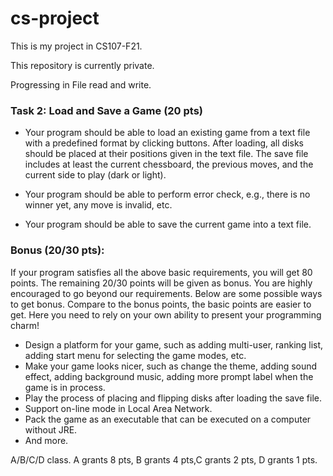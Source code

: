 # cs-project

This is my project in CS107-F21.

This repository is currently private.

Progressing in File read and write.


### Task 2: Load and Save a Game (20 pts)
* Your program should be able to load an existing game from a text file with a predefined format by clicking buttons. After loading, all disks should be placed at
their positions given in the text file. The save file includes at least the current
chessboard, the previous moves, and the current side to play (dark or light).

* Your program should be able to perform error check, e.g., there is no winner yet,
any move is invalid, etc.

* Your program should be able to save the current game into a text file.


### Bonus (20/30 pts):
If your program satisfies all the above basic requirements, you will get 80 points. The
remaining 20/30 points will be given as bonus. You are highly encouraged to go
beyond our requirements. Below are some possible ways to get bonus. Compare to
the bonus points, the basic points are easier to get. Here you need to rely on your
own ability to present your programming charm!
* Design a platform for your game, such as adding multi-user, ranking list, adding
start menu for selecting the game modes, etc.
* Make your game looks nicer, such as change the theme, adding sound effect,
adding background music, adding more prompt label when the game is in
process.
* Play the process of placing and flipping disks after loading the save file.
* Support on-line mode in Local Area Network.
* Pack the game as an executable that can be executed on a computer without JRE.
* And more.

A/B/C/D class. A grants 8 pts, B grants 4 pts,C grants 2 pts, D grants 1 pts.